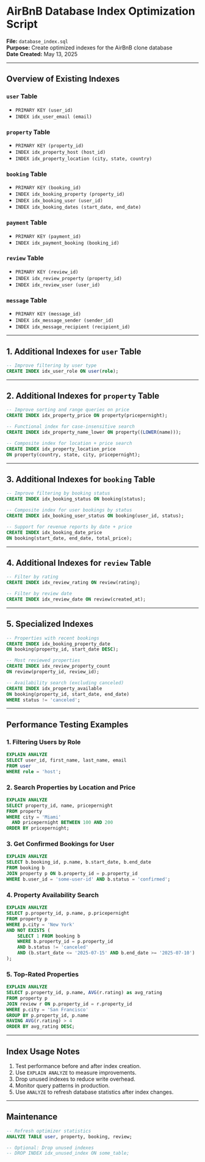 
# AirBnB Database Index Optimization Script

**File:** `database_index.sql`  
**Purpose:** Create optimized indexes for the AirBnB clone database  
**Date Created:** May 13, 2025

---

## Overview of Existing Indexes

### `user` Table
- `PRIMARY KEY (user_id)`
- `INDEX idx_user_email (email)`

### `property` Table
- `PRIMARY KEY (property_id)`
- `INDEX idx_property_host (host_id)`
- `INDEX idx_property_location (city, state, country)`

### `booking` Table
- `PRIMARY KEY (booking_id)`
- `INDEX idx_booking_property (property_id)`
- `INDEX idx_booking_user (user_id)`
- `INDEX idx_booking_dates (start_date, end_date)`

### `payment` Table
- `PRIMARY KEY (payment_id)`
- `INDEX idx_payment_booking (booking_id)`

### `review` Table
- `PRIMARY KEY (review_id)`
- `INDEX idx_review_property (property_id)`
- `INDEX idx_review_user (user_id)`

### `message` Table
- `PRIMARY KEY (message_id)`
- `INDEX idx_message_sender (sender_id)`
- `INDEX idx_message_recipient (recipient_id)`

---

## 1. Additional Indexes for `user` Table

```sql
-- Improve filtering by user type
CREATE INDEX idx_user_role ON user(role);
```

---

## 2. Additional Indexes for `property` Table

```sql
-- Improve sorting and range queries on price
CREATE INDEX idx_property_price ON property(pricepernight);

-- Functional index for case-insensitive search
CREATE INDEX idx_property_name_lower ON property((LOWER(name)));

-- Composite index for location + price search
CREATE INDEX idx_property_location_price 
ON property(country, state, city, pricepernight);
```

---

## 3. Additional Indexes for `booking` Table

```sql
-- Improve filtering by booking status
CREATE INDEX idx_booking_status ON booking(status);

-- Composite index for user bookings by status
CREATE INDEX idx_booking_user_status ON booking(user_id, status);

-- Support for revenue reports by date + price
CREATE INDEX idx_booking_date_price 
ON booking(start_date, end_date, total_price);
```

---

## 4. Additional Indexes for `review` Table

```sql
-- Filter by rating
CREATE INDEX idx_review_rating ON review(rating);

-- Filter by review date
CREATE INDEX idx_review_date ON review(created_at);
```

---

## 5. Specialized Indexes

```sql
-- Properties with recent bookings
CREATE INDEX idx_booking_property_date 
ON booking(property_id, start_date DESC);

-- Most reviewed properties
CREATE INDEX idx_review_property_count 
ON review(property_id, review_id);

-- Availability search (excluding canceled)
CREATE INDEX idx_property_available 
ON booking(property_id, start_date, end_date)
WHERE status != 'canceled';
```

---

## Performance Testing Examples

### 1. Filtering Users by Role

```sql
EXPLAIN ANALYZE
SELECT user_id, first_name, last_name, email 
FROM user 
WHERE role = 'host';
```

### 2. Search Properties by Location and Price

```sql
EXPLAIN ANALYZE
SELECT property_id, name, pricepernight 
FROM property 
WHERE city = 'Miami' 
  AND pricepernight BETWEEN 100 AND 200
ORDER BY pricepernight;
```

### 3. Get Confirmed Bookings for User

```sql
EXPLAIN ANALYZE
SELECT b.booking_id, p.name, b.start_date, b.end_date 
FROM booking b
JOIN property p ON b.property_id = p.property_id
WHERE b.user_id = 'some-user-id' AND b.status = 'confirmed';
```

### 4. Property Availability Search

```sql
EXPLAIN ANALYZE
SELECT p.property_id, p.name, p.pricepernight
FROM property p
WHERE p.city = 'New York'
AND NOT EXISTS (
    SELECT 1 FROM booking b
    WHERE b.property_id = p.property_id
    AND b.status != 'canceled'
    AND (b.start_date <= '2025-07-15' AND b.end_date >= '2025-07-10')
);
```

### 5. Top-Rated Properties

```sql
EXPLAIN ANALYZE
SELECT p.property_id, p.name, AVG(r.rating) as avg_rating
FROM property p
JOIN review r ON p.property_id = r.property_id
WHERE p.city = 'San Francisco'
GROUP BY p.property_id, p.name
HAVING AVG(r.rating) > 4
ORDER BY avg_rating DESC;
```

---

## Index Usage Notes

1. Test performance before and after index creation.
2. Use `EXPLAIN ANALYZE` to measure improvements.
3. Drop unused indexes to reduce write overhead.
4. Monitor query patterns in production.
5. Use `ANALYZE` to refresh database statistics after index changes.

---

## Maintenance

```sql
-- Refresh optimizer statistics
ANALYZE TABLE user, property, booking, review;

-- Optional: Drop unused indexes
-- DROP INDEX idx_unused_index ON some_table;
```
